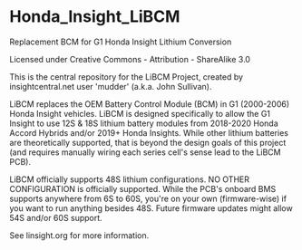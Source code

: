 # Honda_Insight_LiBCM
 Replacement BCM for G1 Honda Insight Lithium Conversion

Licensed under Creative Commons - Attribution - ShareAlike 3.0

This is the central repository for the LiBCM Project, created by insightcentral.net user 'mudder' (a.k.a. John Sullivan).  

LiBCM replaces the OEM Battery Control Module (BCM) in G1 (2000-2006) Honda Insight vehicles.  LiBCM is designed specifically to allow the G1 Insight to use 12S & 18S lithium battery modules from 2018-2020 Honda Accord Hybrids and/or 2019+ Honda Insights.  While other lithium batteries are theoretically supported, that is beyond the design goals of this project (and requires manually wiring each series cell's sense lead to the LiBCM PCB).

LiBCM officially supports 48S lithium configurations.  NO OTHER CONFIGURATION is officially supported.  While the PCB's onboard BMS supports anywhere from 6S to 60S, you're on your own (firmware-wise) if you want to run anything besides 48S.  Future firmware updates might allow 54S and/or 60S support. 

See linsight.org for more information.